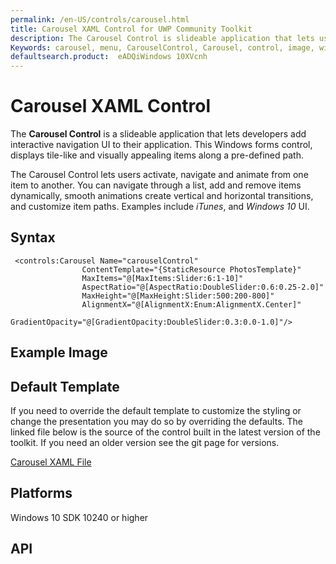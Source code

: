 ```yaml
---
permalink: /en-US/controls/carousel.html
title: Carousel XAML Control for UWP Community Toolkit
description: The Carousel Control is slideable application that lets users add interactive navigation XAML UI to applications. 
Keywords: carousel, menu, CarouselControl, Carousel, control, image, windows, application, XAML, UI, slideable, UWP, toolkit 
defaultsearch.product:  eADQiWindows 10XVcnh 
---
```


# Carousel XAML Control
The **Carousel Control** is a slideable application that lets developers add interactive navigation UI to their application. This Windows forms control, displays tile-like and visually appealing items along a pre-defined path. 

The Carousel Control lets users activate, navigate and animate from one item to another. You can navigate through a list, add and remove items dynamically, smooth animations create vertical and horizontal transitions, and customize item paths.
Examples include *iTunes*, and *Windows 10* UI. 
 
## Syntax 
```xaml
 <controls:Carousel Name="carouselControl"
                ContentTemplate="{StaticResource PhotosTemplate}"
                MaxItems="@[MaxItems:Slider:6:1-10]"
                AspectRatio="@[AspectRatio:DoubleSlider:0.6:0.25-2.0]"
                MaxHeight="@[MaxHeight:Slider:500:200-800]"
                AlignmentX="@[AlignmentX:Enum:AlignmentX.Center]"
                GradientOpacity="@[GradientOpacity:DoubleSlider:0.3:0.0-1.0]"/>
```          

## Example Image


## Default Template 
If you need to override the default template to customize the styling or change the presentation you may do so by overriding the defaults.  The linked file below is the source of the control built in the latest version of the toolkit.  If you need an older version see the git page for versions.

[Carousel XAML File](https://github.com/Microsoft/UWPCommunityToolkit/blob/master/Microsoft.Windows.Toolkit.UI.Controls/Carousel/Carousel.xaml)

## Platforms 

Windows 10 SDK 10240 or higher

## API 

